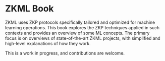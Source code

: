 # ZKML Book

ZKML uses ZKP protocols specifically tailored and optimized for machine learning operations. This book explores the ZKP techniques applied in such contexts and provides an overview of some ML concepts. The primary focus is on overviews of state-of-the-art ZKML projects, with simplified and high-level explanations of how they work.

This is a work in progress, and contributions are welcome.
